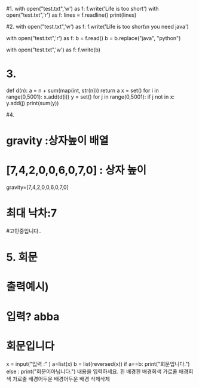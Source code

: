 ﻿

#1.
with open("test.txt",'w') as f:
    f.write('Life is too short')
with open("test.txt",'r') as f:
    lines = f.readline()
    print(lines)

#2. 
with open("test.txt",'w') as f:
    f.write('Life is too short\n you need java')

with open("test.txt",'r') as f:
    b = f.read()
    b = b.replace("java", "python")

with open("test.txt",'w') as f:
    f.write(b)


# 3. 
def d(n):
    a = n + sum(map(int, str(n)))
    return a
x = set()
for i in range(0,5001):
    x.add(d(i))
y = set()
for j in range(0,5001):
    if j not in x:
        y.add(j)
print(sum(y))

#4. 
# gravity :상자높이 배열
# [7,4,2,0,0,6,0,7,0] : 상자 높이
gravity=[7,4,2,0,0,6,0,7,0]
# 최대 낙차:7

#고민중입니다..


# 5. 회문
# 출력예시)
# 입력? abba
# 회문입니다

x = input("입력 :" )
a=list(x)
b = list(reversed(x))
if a==b:
    print("회문입니다.")
else :
    print("회문이아닙니다.")
내용을 입력하세요.
흰 배경흰 배경회색 가로줄 배경회색 가로줄 배경어두운 배경어두운 배경
삭제삭제

